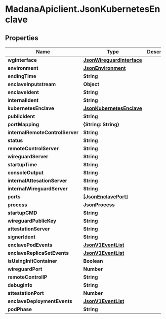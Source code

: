 # MadanaApiclient.JsonKubernetesEnclave

## Properties

Name | Type | Description | Notes
------------ | ------------- | ------------- | -------------
**wgInterface** | [**JsonWireguardInterface**](JsonWireguardInterface.md) |  | [optional] 
**environment** | [**JsonEnvironment**](JsonEnvironment.md) |  | [optional] 
**endingTime** | **String** |  | [optional] 
**enclaveInputstream** | **Object** |  | [optional] 
**enclaveIdent** | **String** |  | [optional] 
**internalIdent** | **String** |  | [optional] 
**kubernetesEnclave** | [**JsonKubernetesEnclave**](JsonKubernetesEnclave.md) |  | [optional] 
**publicIdent** | **String** |  | [optional] 
**portMapping** | **{String: String}** |  | [optional] 
**internalRemoteControlServer** | **String** |  | [optional] 
**status** | **String** |  | [optional] 
**remoteControlServer** | **String** |  | [optional] 
**wireguardServer** | **String** |  | [optional] 
**startupTime** | **String** |  | [optional] 
**consoleOutput** | **String** |  | [optional] 
**internalAttesationServer** | **String** |  | [optional] 
**internalWireguardServer** | **String** |  | [optional] 
**ports** | [**[JsonEnclavePort]**](JsonEnclavePort.md) |  | [optional] 
**process** | [**JsonProcess**](JsonProcess.md) |  | [optional] 
**startupCMD** | **String** |  | [optional] 
**wireguardPublicKey** | **String** |  | [optional] 
**attestationServer** | **String** |  | [optional] 
**signerIdent** | **String** |  | [optional] 
**enclavePodEvents** | [**JsonV1EventList**](JsonV1EventList.md) |  | [optional] 
**enclaveReplicaSetEvents** | [**JsonV1EventList**](JsonV1EventList.md) |  | [optional] 
**isUsingInitContainer** | **Boolean** |  | [optional] 
**wireguardPort** | **Number** |  | [optional] 
**remoteControlIP** | **String** |  | [optional] 
**debugInfo** | **String** |  | [optional] 
**attestationPort** | **Number** |  | [optional] 
**enclaveDeploymentEvents** | [**JsonV1EventList**](JsonV1EventList.md) |  | [optional] 
**podPhase** | **String** |  | [optional] 


